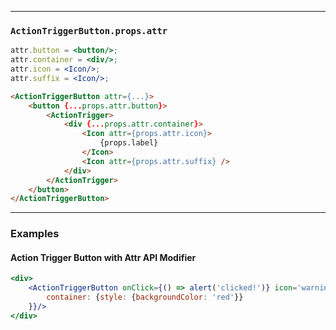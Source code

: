 ______________________________________________________________________________

### `ActionTriggerButton.props.attr`

```jsx static
attr.button = <button/>;
attr.container = <div/>;
attr.icon = <Icon/>;
attr.suffix = <Icon/>;
```



```html
<ActionTriggerButton attr={...}>
    <button {...props.attr.button}>
        <ActionTrigger>
            <div {...props.attr.container}>
                <Icon attr={props.attr.icon}>
                    {props.label}
                </Icon>
                <Icon attr={props.attr.suffix} />
            </div>
        </ActionTrigger>
    </button>
</ActionTriggerButton>
```

______________________________________________________________________________

### Examples

#### Action Trigger Button with Attr API Modifier

```jsx
<div>
    <ActionTriggerButton onClick={() => alert('clicked!')} icon='warning' attr={{
        container: {style: {backgroundColor: 'red'}}
    }}/>
</div>
```